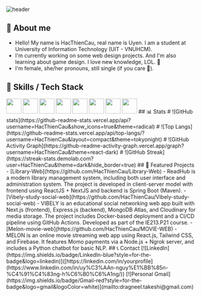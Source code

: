 ![header](https://capsule-render.vercel.app/api?type=speech&height=200&color=ff005c&text=Welcome%20to%20my%20GitHub%20profile!&section=header&fontAlign=50&fontAlignY=45&fontSize=40&fontColor=ffffff)
## 👋 About me
- Hello! My name is HacThienCau, real name is Uyen. I am a student at University of Information Technology (UIT - VNUHCM).
- I'm currently working on some web design projects. And I'm also learning about game design. I love new knowledge, LOL. 🤣
- I'm female, she/her pronouns, still single (if you care 🤣).
## 🔧 Skills / Tech Stack
<img src="https://cdn.jsdelivr.net/gh/devicons/devicon@latest/icons/react/react-original-wordmark.svg" width="40"/>
<img src="https://cdn.jsdelivr.net/gh/devicons/devicon@latest/icons/tailwindcss/tailwindcss-original.svg" width="40"/>
<img src="https://cdn.jsdelivr.net/gh/devicons/devicon@latest/icons/nextjs/nextjs-original.svg" width="40"/>
<img src="https://cdn.jsdelivr.net/gh/devicons/devicon@latest/icons/express/express-original.svg" width="40"/>
<img src="https://cdn.jsdelivr.net/gh/devicons/devicon@latest/icons/mongodb/mongodb-original-wordmark.svg" width="40"/>
<img src="https://cdn.jsdelivr.net/gh/devicons/devicon@latest/icons/nodejs/nodejs-original-wordmark.svg" width="40"/>
<img src="https://cdn.jsdelivr.net/gh/devicons/devicon@latest/icons/java/java-original-wordmark.svg" width="40"/>
<img src="https://cdn.jsdelivr.net/gh/devicons/devicon@latest/icons/spring/spring-original.svg" width="40"/>
## 📊 Stats
# ![GitHub stats](https://github-readme-stats.vercel.app/api?username=HacThienCau&show_icons=true&theme=radical)
# ![Top Langs](https://github-readme-stats.vercel.app/api/top-langs/?username=HacThienCau&layout=compact&theme=tokyonight)
# ![GitHub Activity Graph](https://github-readme-activity-graph.vercel.app/graph?username=HacThienCau&theme=react-dark)
# ![GitHub Streak](https://streak-stats.demolab.com?user=HacThienCau&theme=dark&hide_border=true)
## 🚀 Featured Projects
- [Library-Web](https://github.com/HacThienCau/Library-Web) - ReadHub is a modern library management system, including both user interface and administration system. The project is developed in client-server model with frontend using ReactJS + NextJS and backend is Spring Boot (Maven).
- [Vibely-study-social-web](https://github.com/HacThienCau/Vibely-study-social-web) - VIBELY is an educational social networking web app built with Next.js (frontend), Express.js (backend), MongoDB Atlas, and Cloudinary for media storage. The project includes Docker-based deployment and a CI/CD pipeline using GitHub Actions. Developed as part of the IE213.P21 course.
- [Melon-movie-web]̣(https://github.com/HacThienCau/MOVIE-WEB) - MELON is an online movie streaming web app using React.js, Tailwind CSS, and Firebase. It features Momo payments via a Node.js + Ngrok server, and includes a Python chatbot for basic NLP.
## 📞 Contact
[![LinkedIn](https://img.shields.io/badge/LinkedIn-blue?style=for-the-badge&logo=linkedin)]([https://linkedin.com/in/yourprofile](https://www.linkedin.com/in/uy%C3%AAn-nguy%E1%BB%85n-%C4%91%C4%83ng-h%C6%B0%C6%A1ng/))
[![Personal Gmail](https://img.shields.io/badge/Gmail-red?style=for-the-badge&logo=gmail&logoColor=white)](mailto:dragneel.takeshi@gmail.com)
